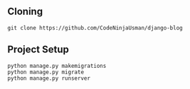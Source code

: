 ## Cloning
```
git clone https://github.com/CodeNinjaUsman/django-blog
```
## Project Setup
```
python manage.py makemigrations
python manage.py migrate
python manage.py runserver
```
